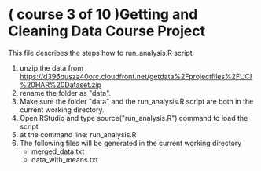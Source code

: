 ( course 3 of 10 )Getting and Cleaning Data Course Project
==========================================================
This file describes the steps how to run_analysis.R script 
1. unzip the data from 
   https://d396qusza40orc.cloudfront.net/getdata%2Fprojectfiles%2FUCI%20HAR%20Dataset.zip     
2. rename the folder as "data".
3. Make sure the folder "data" and the run_analysis.R script are both in the current working directory.
4. Open RStudio and type source("run_analysis.R") command to load the script
5. at the command line: run_analysis.R
6. The following files will be generated in the current working directory
   * merged_data.txt 
   * data_with_means.txt 

